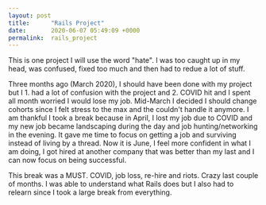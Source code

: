 ```yaml
---
layout: post
title:      "Rails Project"
date:       2020-06-07 05:49:09 +0000
permalink:  rails_project
---
```



This is one project I will use the word "hate". I was too caught up in my head, was confused, fixed too much and then had to redue a lot of stuff. 

Three months ago (March 2020), I should have been done with my project but I 1. had a lot of confusion with the project and 2. COVID hit and I spent all month worried I would lose my job. Mid-March I decided I should change cohorts since I felt stress to the max and the couldn't handle it anymore. I am thankful I took a break because in April, I lost my job due to COVID and my new job became landscaping during the day and job hunting/networking in the evening. It gave me time to focus on getting a job and surviving instead of living by a thread. Now it is June, I feel more confident in what I am doing, I got hired at another company that was better than my last and I can now focus on being successful. 

This break was a MUST. COVID, job loss, re-hire and riots. Crazy last couple of months. I was able to understand what Rails does but I also had to relearn since I took a large break from everything. 
